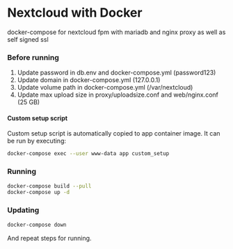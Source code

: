 # Nextcloud with Docker
docker-compose for nextcloud fpm with mariadb and nginx proxy as well as self signed ssl

### Before running
1) Update password in db.env and docker-compose.yml (password123)
2) Update domain in docker-compose.yml (127.0.0.1)
3) Update volume path in docker-compose.yml (/var/nextcloud)
4) Update max upload size in proxy/uploadsize.conf and web/nginx.conf (25 GB)

#### Custom setup script
Custom setup script is automatically copied to app container image. It can be run by executing:
```bash
docker-compose exec --user www-data app custom_setup
```

### Running
```bash
docker-compose build --pull
docker-compose up -d
```

### Updating
```bash
docker-compose down
```
And repeat steps for running.

